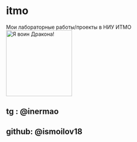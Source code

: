 # itmo

Мои лабораторные работы/проекты в НИУ ИТМО
<img alt="Я воин Дракона!" src="https://tenor.com/view/they-said-eat-mexican-jumping-beans-and-look-like-a-star-panda-po-kung-fu-panda-dance-gif-12105068194172621553" height="180">
## tg : @inermao
## github: @ismoilov18
